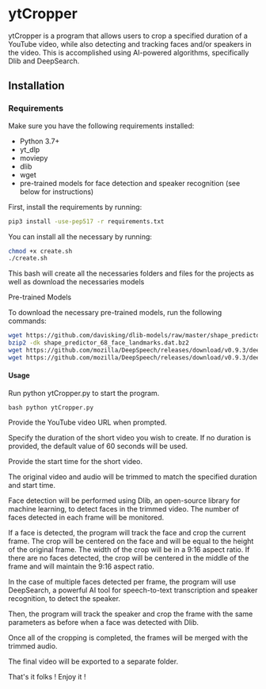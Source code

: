 # ytCropper

ytCropper is a program that allows users to crop a specified duration of a YouTube video, while also detecting and tracking faces and/or speakers in the video. This is accomplished using AI-powered algorithms, specifically Dlib and DeepSearch.

## Installation

### Requirements

Make sure you have the following requirements installed:

- Python 3.7+
- yt_dlp
- moviepy
- dlib
- wget
- pre-trained models for face detection and speaker recognition (see below for instructions)

First, install the requirements by running:

```bash
pip3 install -use-pep517 -r requirements.txt
```

You can install all the necessary by running:

```bash
chmod +x create.sh
./create.sh
```

This bash will create all the necessaries folders and files for the projects as well as download the necessaries models

Pre-trained Models

To download the necessary pre-trained models, run the following commands:

```bash
wget https://github.com/davisking/dlib-models/raw/master/shape_predictor_68_face_landmarks.dat.bz2
bzip2 -dk shape_predictor_68_face_landmarks.dat.bz2
wget https://github.com/mozilla/DeepSpeech/releases/download/v0.9.3/deepspeech-0.9.3-models.pbmm
wget https://github.com/mozilla/DeepSpeech/releases/download/v0.9.3/deepspeech-0.9.3-models.scorer
```



#### Usage
Run python ytCropper.py to start the program.

``bash
python ytCropper.py
``

Provide the YouTube video URL when prompted.

Specify the duration of the short video you wish to create. If no duration is provided, the default value of 60 seconds will be used.

Provide the start time for the short video.

The original video and audio will be trimmed to match the specified duration and start time.

Face detection will be performed using Dlib, an open-source library for machine learning, to detect faces in the trimmed video. The number of faces detected in each frame will be monitored.

If a face is detected, the program will track the face and crop the current frame. The crop will be centered on the face and will be equal to the height of the original frame. The width of the crop will be in a 9:16 aspect ratio. If there are no faces detected, the crop will be centered in the middle of the frame and will maintain the 9:16 aspect ratio.

In the case of multiple faces detected per frame, the program will use DeepSearch, a powerful AI tool for speech-to-text transcription and speaker recognition, to detect the speaker. 

Then, the program will track the speaker and crop the frame with the same parameters as before when a face was detected with Dlib.

Once all of the cropping is completed, the frames will be merged with the trimmed audio.

The final video will be exported to a separate folder.

That's it folks ! Enjoy it ! 
